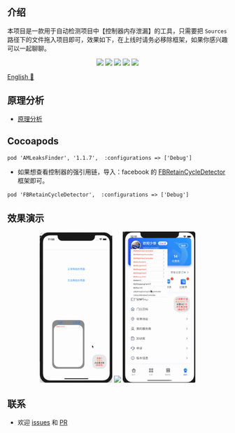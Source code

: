 ## 介绍

本项目是一款用于自动检测项目中【控制器内存泄漏】的工具，只需要把 `Sources` 路径下的文件拖入项目即可，效果如下，在上线时请务必移除框架，如果你感兴趣可以一起聊聊。

<p align="center">
<a href="https://en.wikipedia.org/wiki/IOS"><img src="https://img.shields.io/badge/platform-iOS-red.svg"></a>
<a href="https://en.wikipedia.org/wiki/IOS_8"><img src="https://img.shields.io/badge/support-iOS%208%2B%20-blue.svg?style=flat"></a>
<a href="https://github.com/liangdahong/AMLeaksFinder/releases"><img src="https://img.shields.io/cocoapods/v/AMLeaksFinder.svg"></a>
<a href="https://en.wikipedia.org/wiki/Objective-C"><img src="https://img.shields.io/badge/language-Objective--C-orange.svg"></a>
<a href="https://github.com/liangdahong/AMLeaksFinder/blob/master/LICENSE"><img src="https://img.shields.io/badge/licenses-MIT-red.svg"></a>
</p>

[English 📔](README_EN.md)

## 原理分析 
- [原理分析](principle.md)

## Cocoapods

```
pod 'AMLeaksFinder', '1.1.7',  :configurations => ['Debug']
```

- 如果想查看控制器的强引用链，导入：facebook 的 [FBRetainCycleDetector](https://github.com/facebook/FBRetainCycleDetector) 框架即可。

```
pod 'FBRetainCycleDetector',  :configurations => ['Debug']
```

## 效果演示

<p align="center">
    <img  width="33%" src="Images/003.gif"/>
    <img  width="33%" src="Images/001.gif"/>
    <img  width="33%" src="Images/002.gif"/>
<p/>

## 联系
- 欢迎 [issues](https://github.com/liangdahong/AMLeaksFinder/issues) 和 [PR](https://github.com/liangdahong/AMLeaksFinder/pulls)
